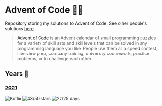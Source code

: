# Advent of Code 🎄🌟
Repository storing my solutions to Advent of Code. See other people's solutions [here][awesome].

> [Advent of Code][aoc] is an Advent calendar of small programming puzzles for a variety of skill sets and skill
> levels that can be solved in any programming language you like. People use them as a speed contest, interview
> prep, company training, university coursework, practice problems, or to challenge each other.

## Years 📅
### [2021](aoc-2021-kotlin)
![Kotlin](https://img.shields.io/badge/Kotlin-grey?logo=Kotlin)
![43/50 stars](https://img.shields.io/badge/🌟%20stars-43/50-orange)
![22/25 days](https://img.shields.io/badge/📅%20days-22/25-blue)

[aoc]: https://adventofcode.com

[awesome]: https://github.com/Bogdanp/awesome-advent-of-code
